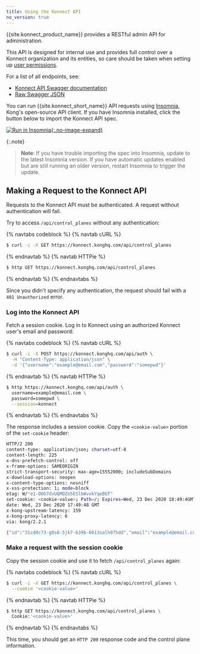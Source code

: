 ```yaml
---
title: Using the Konnect API
no_version: true
---
```


{{site.konnect_product_name}} provides a RESTful admin API for administration.

This API is designed for internal use and provides full control over a Konnect
organization and its entities, so care should be taken when setting up
[user permissions](/konnect/org-management/teams-and-roles).

For a list of all endpoints, see:
* [Konnect API Swagger documentation](https://konnect.konghq.com/docs)
* [Raw Swagger JSON](https://konnect.konghq.com/docs-json)

You can run {{site.konnect_short_name}} API requests using
[Insomnia](https://insomnia.rest), Kong's open-source API client. If you have
Insomnia installed, click the button below to import the Konnect
API spec.

<!-- Button to export spec into Insomnia -->
[![Run in Insomnia](https://insomnia.rest/images/run.svg){:.no-image-expand}](https://insomnia.rest/run/?label=Konnect%20API&uri=https%3A%2F%2Fkonnect.konghq.com%2Fdocs-json)
<!-- End button -->

{:.note}
> **Note**: If you have trouble importing the spec into Insomnia,
> update to the latest Insomnia version. If you have automatic
> updates enabled but are still running an older version, restart Insomnia
> to trigger the update.

## Making a Request to the Konnect API

Requests to the Konnect API must be authenticated. A request without
authentication will fail.

Try to access `/api/control_planes` without any authentication:

{% navtabs codeblock %}
{% navtab cURL %}
```sh
$ curl -i -X GET https://konnect.konghq.com/api/control_planes
```
{% endnavtab %}
{% navtab HTTPie %}
```sh
$ http GET https://konnect.konghq.com/api/control_planes
```
{% endnavtab %}
{% endnavtabs %}

Since you didn't specify any authentication, the request should fail with a
`401 Unauthorized` error.

### Log into the Konnect API

Fetch a session cookie. Log in to Konnect using an authorized Konnect user's
email and password:

{% navtabs codeblock %}
{% navtab cURL %}
```sh
$ curl -i -X POST https://konnect.konghq.com/api/auth \
  -H "Content-Type: application/json" \
  -d '{"username":"example@email.com","password":"somepwd"}'
```
{% endnavtab %}
{% navtab HTTPie %}
```sh
$ http https://konnect.konghq.com/api/auth \
  username=example@email.com \
  password=somepwd \
  --session=konnect
```
{% endnavtab %}
{% endnavtabs %}

The response includes a session cookie. Copy the `<cookie-value>` portion of
the `set-cookie` header:

```sh
HTTP/2 200
content-type: application/json; charset=utf-8
content-length: 225
x-dns-prefetch-control: off
x-frame-options: SAMEORIGIN
strict-transport-security: max-age=15552000; includeSubDomains
x-download-options: noopen
x-content-type-options: nosniff
x-xss-protection: 1; mode=block
etag: W/"e1-O0G7dvUQMOZe5ESlbWvxkYqeBGT"
set-cookie: <cookie-value>; Path=/; Expires=Wed, 23 Dec 2020 18:49:4GMT; HttpOnly; SameSite=Strict
date: Wed, 23 Dec 2020 17:49:48 GMT
x-kong-upstream-latency: 159
x-kong-proxy-latency: 6
via: kong/2.2.1

{"id":"31cd0c73-g8s8-5jk7-b39b-6013salh875dd","email":"example@email.com","org_id":"fsf9agf-076b-3597-8e2d3e36ah9sfvsb","org_name":"MyOrg","first_name":"First","last_name":"Last","expiration_date":"2020-12-23T18:49:48.823Z"}%      
```

### Make a request with the session cookie

Copy the session cookie and use it to fetch `/api/control_planes` again:

{% navtabs codeblock %}
{% navtab cURL %}
```sh
$ curl -i -X GET https://konnect.konghq.com/api/control_planes \
  --cookie '<cookie-value>'
```
{% endnavtab %}
{% navtab HTTPie %}
```sh
$ http GET https://konnect.konghq.com/api/control_planes \
  Cookie:'<cookie-value>'
```
{% endnavtab %}
{% endnavtabs %}

This time, you should get an `HTTP 200` response code and the control plane
information.
